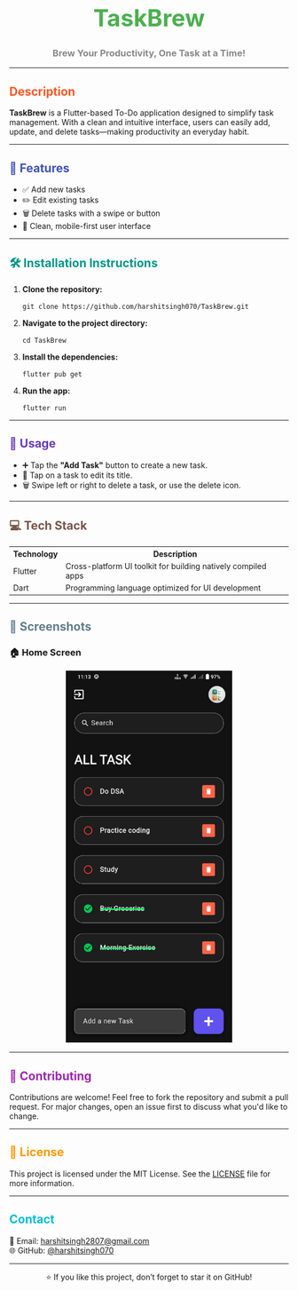 <h1 align="center" style="color:#4CAF50; font-size: 3em;"> TaskBrew</h1>
<h3 align="center" style="color:#888;">Brew Your Productivity, One Task at a Time!</h3>

---

<h2 style="color:#FF5722;"> Description</h2>

<p>
<b>TaskBrew</b> is a Flutter-based To-Do application designed to simplify task management. With a clean and intuitive interface, users can easily add, update, and delete tasks—making productivity an everyday habit.
</p>

---

<h2 style="color:#3F51B5;">🚀 Features</h2>

<ul>
  <li>✅ Add new tasks</li>
  <li>✏️ Edit existing tasks</li>
  <li>🗑️ Delete tasks with a swipe or button</li>
  <li>📱 Clean, mobile-first user interface</li>
</ul>

---

<h2 style="color:#009688;">🛠 Installation Instructions</h2>

<ol>
  <li><b>Clone the repository:</b>
    <pre><code>git clone https://github.com/harshitsingh070/TaskBrew.git</code></pre>
  </li>
  <li><b>Navigate to the project directory:</b>
    <pre><code>cd TaskBrew</code></pre>
  </li>
  <li><b>Install the dependencies:</b>
    <pre><code>flutter pub get</code></pre>
  </li>
  <li><b>Run the app:</b>
    <pre><code>flutter run</code></pre>
  </li>
</ol>

---

<h2 style="color:#673AB7;">🧪 Usage</h2>

<ul>
  <li>➕ Tap the <b>"Add Task"</b> button to create a new task.</li>
  <li>📝 Tap on a task to edit its title.</li>
  <li>🗑️ Swipe left or right to delete a task, or use the delete icon.</li>
</ul>

---

<h2 style="color:#795548;">💻 Tech Stack</h2>

<table>
  <tr>
    <th>Technology</th>
    <th>Description</th>
  </tr>
  <tr>
    <td>Flutter</td>
    <td>Cross-platform UI toolkit for building natively compiled apps</td>
  </tr>
  <tr>
    <td>Dart</td>
    <td>Programming language optimized for UI development</td>
  </tr>
</table>

---

<h2 style="color:#607D8B;">📸 Screenshots</h2>

<h3>🏠 Home Screen</h3>

<p align="center">
  <img src="assets/images/taskbrew.jpg" alt="Home Screen" width="300"/>
</p>

---

<h2 style="color:#9C27B0;">🤝 Contributing</h2>

<p>
Contributions are welcome! Feel free to fork the repository and submit a pull request. For major changes, open an issue first to discuss what you'd like to change.
</p>

---

<h2 style="color:#FF9800;">📄 License</h2>

<p>
This project is licensed under the MIT License. See the <a href="LICENSE">LICENSE</a> file for more information.
</p>

---

<h2 style="color:#00BCD4;"> Contact</h2>

<p>
📧 Email: <a href="mailto:harshitsingh2807@gmail.com">harshitsingh2807@gmail.com</a> <br>
🌐 GitHub: <a href="https://github.com/harshitsingh070">@harshitsingh070</a>
</p>

---

<p align="center">⭐ If you like this project, don’t forget to star it on GitHub!</p>
